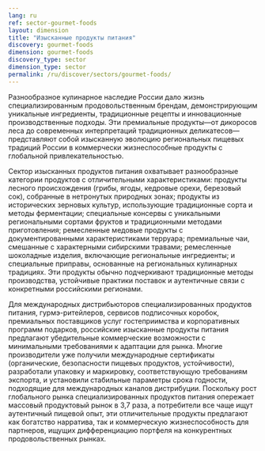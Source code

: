 ```yaml
---
lang: ru
ref: sector-gourmet-foods
layout: dimension
title: "Изысканные продукты питания"
discovery: gourmet-foods
dimension: gourmet-foods
discovery_type: sector
dimension_type: sector
permalink: /ru/discover/sectors/gourmet-foods/
---
```


Разнообразное кулинарное наследие России дало жизнь специализированным продовольственным брендам, демонстрирующим уникальные ингредиенты, традиционные рецепты и инновационные производственные подходы. Эти премиальные продукты—от дикоросов леса до современных интерпретаций традиционных деликатесов—представляют собой изысканную эволюцию региональных пищевых традиций России в коммерчески жизнеспособные продукты с глобальной привлекательностью.

Сектор изысканных продуктов питания охватывает разнообразные категории продуктов с отличительными характеристиками: продукты лесного происхождения (грибы, ягоды, кедровые орехи, березовый сок), собранные в нетронутых природных зонах; продукты из исторических зерновых культур, использующие традиционные сорта и методы ферментации; специальные консервы с уникальными региональными сортами фруктов и традиционными методами приготовления; ремесленные медовые продукты с документированными характеристиками терруара; премиальные чаи, смешанные с характерными сибирскими травами; ремесленные шоколадные изделия, включающие региональные ингредиенты; и специальные приправы, основанные на региональных кулинарных традициях. Эти продукты обычно подчеркивают традиционные методы производства, устойчивые практики поставок и аутентичные связи с конкретными российскими регионами.

Для международных дистрибьюторов специализированных продуктов питания, гурмэ-ритейлеров, сервисов подписочных коробок, премиальных поставщиков услуг гостеприимства и корпоративных программ подарков, российские изысканные продукты питания предлагают убедительные коммерческие возможности с минимальными требованиями к адаптации для рынка. Многие производители уже получили международные сертификаты (органические, безопасности пищевых продуктов, устойчивости), разработали упаковку и маркировку, соответствующую требованиям экспорта, и установили стабильные параметры срока годности, подходящие для международных каналов дистрибуции. Поскольку рост глобального рынка специализированных продуктов питания опережает массовый продуктовый рынок в 3,7 раза, а потребители все чаще ищут аутентичный пищевой опыт, эти отличительные продукты предлагают как богатство нарратива, так и коммерческую жизнеспособность для партнеров, ищущих дифференциацию портфеля на конкурентных продовольственных рынках.
